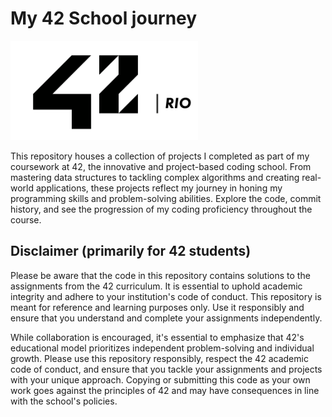 # My 42 School journey

<img src="assets/logo2.png" width="300">

This repository houses a collection of projects I completed as part of my coursework at 42, the innovative and project-based coding school. From mastering data structures to tackling complex algorithms and creating real-world applications, these projects reflect my journey in honing my programming skills and problem-solving abilities. Explore the code, commit history, and see the progression of my coding proficiency throughout the course.


## Disclaimer (primarily for 42 students)

Please be aware that the code in this repository contains solutions to the assignments from the 42 curriculum. It is essential to uphold academic integrity and adhere to your institution's code of conduct. This repository is meant for reference and learning purposes only. Use it responsibly and ensure that you understand and complete your assignments independently.

While collaboration is encouraged, it's essential to emphasize that 42's educational model prioritizes independent problem-solving and individual growth. Please use this repository responsibly, respect the 42 academic code of conduct, and ensure that you tackle your assignments and projects with your unique approach. Copying or submitting this code as your own work goes against the principles of 42 and may have consequences in line with the school's policies.
